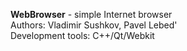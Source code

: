 <b>WebBrowser</b> - simple Internet browser <br>
Authors: Vladimir Sushkov, Pavel Lebed' <br>
Development tools: C++/Qt/Webkit

